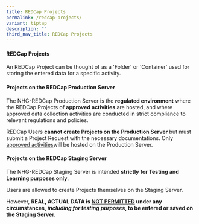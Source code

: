 ```yaml
---
title: REDCap Projects
permalink: /redcap-projects/
variant: tiptap
description: ""
third_nav_title: REDCap Projects
---
```

<h4><strong>REDCap Projects</strong></h4>
<p>An REDCap Project can be thought of as a 'Folder' or 'Container' used
for storing the entered data for a specific activity.</p>
<h4><strong>Projects on the REDCap Production Server</strong></h4>
<p>The NHG-REDCap Production Server is the <strong>regulated environment</strong> where
the REDCap Projects of <strong>approved activities</strong> are hosted, and
where approved data collection activities are conducted in strict compliance
to relevant regulations and policies.</p>
<p>REDCap Users <strong>cannot create Projects on the Production Server</strong> but
must submit a Project Request with the necessary documentations. Only
<a href="https://redcapsupport.gri.nhg.com.sg/supported-activities/" rel="noopener nofollow" target="_blank">approved activities</a>will be hosted on the Production Server.</p>
<h4><strong>Projects on the REDCap Staging Server</strong></h4>
<p>The NHG-REDCap Staging Server is intended <strong>strictly for Testing and Learning purposes only</strong>.</p>
<p>Users are allowed to create Projects themselves on the Staging Server.</p>
<p>However, <strong>REAL, ACTUAL DATA is&nbsp;<u>NOT PERMITTED</u>&nbsp;under any circumstances,&nbsp;<em>including for testing purposes</em>, to be entered or saved on the Staging Server.</strong>
</p>
<p>&nbsp;</p>
